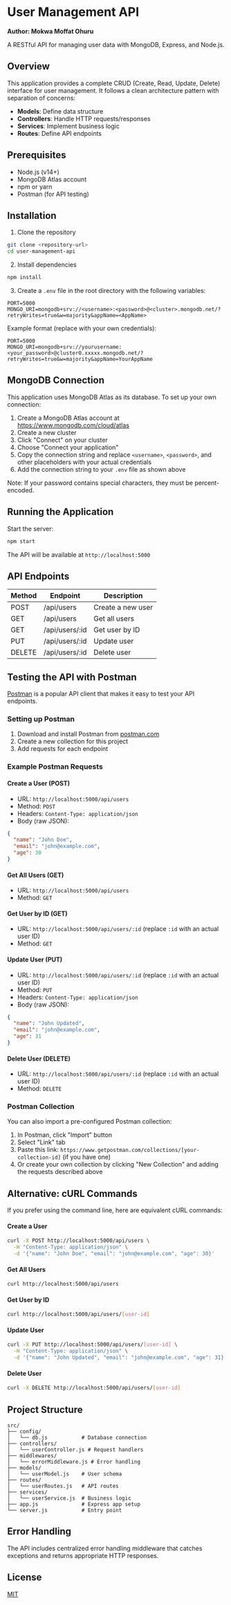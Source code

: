 # User Management API

**Author: Mokwa Moffat Ohuru**

A RESTful API for managing user data with MongoDB, Express, and Node.js.

## Overview

This application provides a complete CRUD (Create, Read, Update, Delete) interface for user management. It follows a clean architecture pattern with separation of concerns:

- **Models**: Define data structure
- **Controllers**: Handle HTTP requests/responses
- **Services**: Implement business logic
- **Routes**: Define API endpoints

## Prerequisites

- Node.js (v14+)
- MongoDB Atlas account
- npm or yarn
- Postman (for API testing)

## Installation

1. Clone the repository
```bash
git clone <repository-url>
cd user-management-api
```

2. Install dependencies
```bash
npm install
```

3. Create a `.env` file in the root directory with the following variables:
```
PORT=5000
MONGO_URI=mongodb+srv://<username>:<password>@<cluster>.mongodb.net/?retryWrites=true&w=majority&appName=<AppName>
```

Example format (replace with your own credentials):
```
PORT=5000
MONGO_URI=mongodb+srv://yourusername:<your_password>@cluster0.xxxxx.mongodb.net/?retryWrites=true&w=majority&appName=YourAppName
```

## MongoDB Connection

This application uses MongoDB Atlas as its database. To set up your own connection:

1. Create a MongoDB Atlas account at https://www.mongodb.com/cloud/atlas
2. Create a new cluster
3. Click "Connect" on your cluster
4. Choose "Connect your application"
5. Copy the connection string and replace `<username>`, `<password>`, and other placeholders with your actual credentials
6. Add the connection string to your `.env` file as shown above

Note: If your password contains special characters, they must be percent-encoded.

## Running the Application

Start the server:
```bash
npm start
```

The API will be available at `http://localhost:5000`

## API Endpoints

| Method | Endpoint      | Description           |
|--------|---------------|-----------------------|
| POST   | /api/users    | Create a new user     |
| GET    | /api/users    | Get all users         |
| GET    | /api/users/:id| Get user by ID        |
| PUT    | /api/users/:id| Update user           |
| DELETE | /api/users/:id| Delete user           |

## Testing the API with Postman

[Postman](https://www.postman.com/) is a popular API client that makes it easy to test your API endpoints.

### Setting up Postman

1. Download and install Postman from [postman.com](https://www.postman.com/downloads/)
2. Create a new collection for this project
3. Add requests for each endpoint

### Example Postman Requests

#### Create a User (POST)
- URL: `http://localhost:5000/api/users`
- Method: `POST`
- Headers: `Content-Type: application/json`
- Body (raw JSON):
```json
{
  "name": "John Doe",
  "email": "john@example.com",
  "age": 30
}
```

#### Get All Users (GET)
- URL: `http://localhost:5000/api/users`
- Method: `GET`

#### Get User by ID (GET)
- URL: `http://localhost:5000/api/users/:id` (replace `:id` with an actual user ID)
- Method: `GET`

#### Update User (PUT)
- URL: `http://localhost:5000/api/users/:id` (replace `:id` with an actual user ID)
- Method: `PUT`
- Headers: `Content-Type: application/json`
- Body (raw JSON):
```json
{
  "name": "John Updated",
  "email": "john@example.com",
  "age": 31
}
```

#### Delete User (DELETE)
- URL: `http://localhost:5000/api/users/:id` (replace `:id` with an actual user ID)
- Method: `DELETE`

### Postman Collection

You can also import a pre-configured Postman collection:

1. In Postman, click "Import" button
2. Select "Link" tab
3. Paste this link: `https://www.getpostman.com/collections/[your-collection-id]` (if you have one)
4. Or create your own collection by clicking "New Collection" and adding the requests described above

## Alternative: cURL Commands

If you prefer using the command line, here are equivalent cURL commands:

#### Create a User
```bash
curl -X POST http://localhost:5000/api/users \
  -H "Content-Type: application/json" \
  -d '{"name": "John Doe", "email": "john@example.com", "age": 30}'
```

#### Get All Users
```bash
curl http://localhost:5000/api/users
```

#### Get User by ID
```bash
curl http://localhost:5000/api/users/[user-id]
```

#### Update User
```bash
curl -X PUT http://localhost:5000/api/users/[user-id] \
  -H "Content-Type: application/json" \
  -d '{"name": "John Updated", "email": "john@example.com", "age": 31}'
```

#### Delete User
```bash
curl -X DELETE http://localhost:5000/api/users/[user-id]
```

## Project Structure

```
src/
├── config/
│   └── db.js           # Database connection
├── controllers/
│   └── userController.js # Request handlers
├── middlewares/
│   └── errorMiddleware.js # Error handling
├── models/
│   └── userModel.js    # User schema
├── routes/
│   └── userRoutes.js   # API routes
├── services/
│   └── userService.js  # Business logic
├── app.js              # Express app setup
└── server.js           # Entry point
```

## Error Handling

The API includes centralized error handling middleware that catches exceptions and returns appropriate HTTP responses.

## License

[MIT](LICENSE)